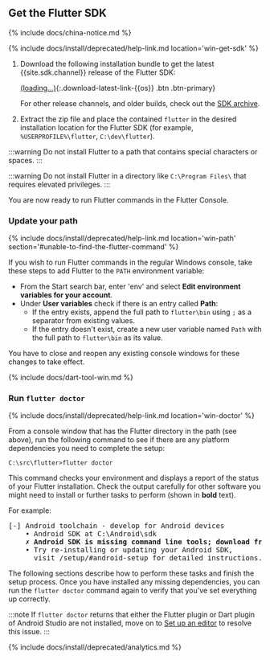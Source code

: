 ## Get the Flutter SDK

{% include docs/china-notice.md %}

{% include docs/install/deprecated/help-link.md location='win-get-sdk' %}

 1. Download the following installation bundle to get the latest
    {{site.sdk.channel}} release of the Flutter SDK:

    [(loading...)](#){:.download-latest-link-{{os}} .btn .btn-primary}

    For other release channels, and older builds,
    check out the [SDK archive][].
 1. Extract the zip file and place the contained `flutter`
    in the desired installation location for the Flutter SDK
    (for example, `%USERPROFILE%\flutter`, `C:\dev\flutter`).

:::warning
Do not install Flutter to a path that contains special
characters or spaces.
:::

:::warning
Do not install Flutter in a directory like
`C:\Program Files\` that requires elevated privileges.
:::

You are now ready to run Flutter commands in the Flutter Console.


### Update your path

{% include docs/install/deprecated/help-link.md location='win-path' section='#unable-to-find-the-flutter-command' %}

If you wish to run Flutter commands in the regular Windows console,
take these steps to add Flutter to the `PATH` environment variable:

* From the Start search bar, enter 'env'
  and select **Edit environment variables for your account**.
* Under **User variables** check if there is an entry called **Path**:
  * If the entry exists, append the full path to `flutter\bin` using
    `;` as a separator from existing values.
  * If the entry doesn't exist,
    create a new user variable named `Path` with
    the full path to `flutter\bin` as its value.

You have to close and reopen any existing console windows
for these changes to take effect.

{% include docs/dart-tool-win.md %}

### Run `flutter doctor`

{% include docs/install/deprecated/help-link.md location='win-doctor' %}

From a console window that has the Flutter directory in the
path (see above), run the following command to see if there
are any platform dependencies you need to complete the setup:

```batchfile
C:\src\flutter>flutter doctor
```

This command checks your environment and displays a report of the status
of your Flutter installation. Check the output carefully for other
software you might need to install or further tasks to perform
(shown in **bold** text).

For example:

<pre>
[-] Android toolchain - develop for Android devices
    • Android SDK at C:\Android\sdk
    <strong>✗ Android SDK is missing command line tools; download from https://goo.gl/XxQghQ</strong>
    • Try re-installing or updating your Android SDK,
      visit /setup/#android-setup for detailed instructions.
</pre>

The following sections describe how to perform these tasks and
finish the setup process. Once you have installed any missing
dependencies, you can run the `flutter doctor` command again to
verify that you've set everything up correctly.

:::note
If `flutter doctor` returns that either the Flutter plugin
or  Dart plugin of Android Studio are not installed, move
on to [Set up an editor][] to resolve this issue.
:::

{% include docs/install/deprecated/analytics.md %}

[SDK archive]: /release/archive
[Set up an editor]: /get-started/editor?tab=androidstudio
